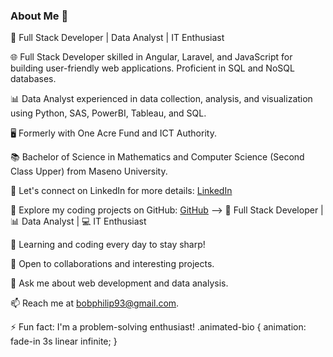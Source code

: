 ### About Me 👋

<p id="bio" class="animated-bio">
  <span>👋 Full Stack Developer</span>
  <span> | </span>
  <span>Data Analyst</span>
  <span> | </span>
  <span>IT Enthusiast</span>
</p>

🌐 Full Stack Developer skilled in Angular, Laravel, and JavaScript for building user-friendly web applications. Proficient in SQL and NoSQL databases. 

📊 Data Analyst experienced in data collection, analysis, and visualization using Python, SAS, PowerBI, Tableau, and SQL. 

🖥️ Formerly with One Acre Fund and ICT Authority. 

📚 Bachelor of Science in Mathematics and Computer Science (Second Class Upper) from Maseno University.

🔗 Let's connect on LinkedIn for more details: [LinkedIn](https://www.linkedin.com/in/bob-philip-54102a162/)

🔗 Explore my coding projects on GitHub: [GitHub](https://github.com/bob-aila/)
-->
🔭 Full Stack Developer | 📊 Data Analyst | 💻 IT Enthusiast

🌱 Learning and coding every day to stay sharp!

👯 Open to collaborations and interesting projects.

💬 Ask me about web development and data analysis.

📫 Reach me at bobphilip93@gmail.com.

⚡ Fun fact: I'm a problem-solving enthusiast!
.animated-bio {
  animation: fade-in 3s linear infinite;
}
<style>
  @keyframes fade-in {
  0% { opacity: 0; }
  25% { opacity: 1; }
  50% { opacity: 0; }
  75% { opacity: 1; }
  100% { opacity: 0; }
}
</style>
